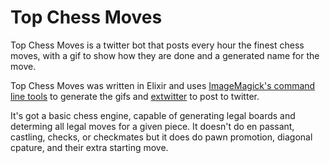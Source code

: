 # Top Chess Moves

Top Chess Moves is a twitter bot that posts every hour the finest chess moves, with a gif to show how they are done and a generated name for the move.

Top Chess Moves was written in Elixir and uses [ImageMagick's command line tools](https://www.imagemagick.org/script/command-line-tools.php) to generate the gifs and [extwitter](https://hex.pm/packages/extwitter) to post to twitter.

It's got a basic chess engine, capable of generating legal boards and determing all legal moves for a given piece. It doesn't do en passant, castling, checks, or checkmates but it does do pawn promotion, diagonal cpature, and their extra starting move.
